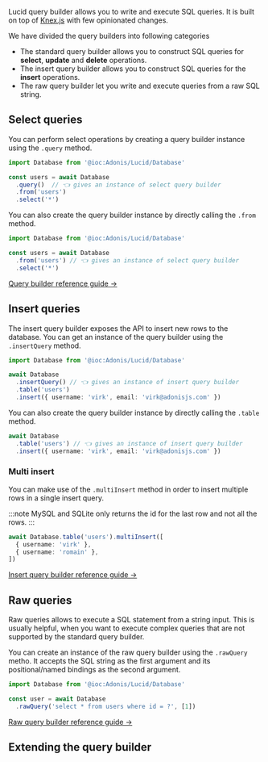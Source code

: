 Lucid query builder allows you to write and execute SQL queries. It is built on top of [Knex.js](https://knexjs.org/#) with few opinionated changes.

We have divided the query builders into following categories

- The standard query builder allows you to construct SQL queries for **select**, **update** and **delete** operations.
- The insert query builder allows you to construct SQL queries for the **insert** operations.
- The raw query builder let you write and execute queries from a raw SQL string.

## Select queries
You can perform select operations by creating a query builder instance using the `.query` method.

```ts
import Database from '@ioc:Adonis/Lucid/Database'

const users = await Database
  .query()  // 👈 gives an instance of select query builder
  .from('users')
  .select('*')
```

You can also create the query builder instance by directly calling the `.from` method.

```ts
import Database from '@ioc:Adonis/Lucid/Database'

const users = await Database
  .from('users') // 👈 gives an instance of select query builder
  .select('*')
```

<div class="doc-cta-wrapper">

[Query builder reference guide →](../../api/database/query-builder.md)

</div>

## Insert queries
The insert query builder exposes the API to insert new rows to the database. You can get an instance of the query builder using the `.insertQuery` method.

```ts
import Database from '@ioc:Adonis/Lucid/Database'

await Database
  .insertQuery() // 👈 gives an instance of insert query builder
  .table('users')
  .insert({ username: 'virk', email: 'virk@adonisjs.com' })
```

You can also create the query builder instance by directly calling the `.table` method.

```ts
await Database
  .table('users') // 👈 gives an instance of insert query builder
  .insert({ username: 'virk', email: 'virk@adonisjs.com' })
```

### Multi insert
You can make use of the `.multiInsert` method in order to insert multiple rows in a single insert query.

:::note
MySQL and SQLite only returns the id for the last row and not all the rows.
:::

```ts
await Database.table('users').multiInsert([
  { username: 'virk' },
  { username: 'romain' },
])
```

<div class="doc-cta-wrapper">

[Insert query builder reference guide →](../../api/database/insert-query-builder.md)

</div>

## Raw queries
Raw queries allows to execute a SQL statement from a string input. This is usually helpful, when you want to execute complex queries that are not supported by the standard query builder.

You can create an instance of the raw query builder using the `.rawQuery` metho. It accepts the SQL string as the first argument and its positional/named bindings as the second argument.

```ts
import Database from '@ioc:Adonis/Lucid/Database'

const user = await Database
  .rawQuery('select * from users where id = ?', [1])
```

<div class="doc-cta-wrapper">

[Raw query builder reference guide →](../../api/database/raw-query-builder.md)

</div>

## Extending the query builder
